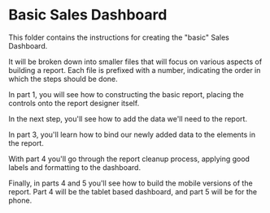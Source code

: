 # Basic Sales Dashboard

This folder contains the instructions for creating the "basic" Sales Dashboard.

It will be broken down into smaller files that will focus on various aspects of building a report. Each file is prefixed with a number, indicating the order in which the steps should be done.

In part 1, you will see how to constructing the basic report, placing the controls onto the report designer itself.

In the next step, you'll see how to add the data we'll need to the report.

In part 3, you'll learn how to bind our newly added data to the elements in the report.

With part 4 you'll go through the report cleanup process, applying good labels and formatting to the dashboard.

Finally, in parts 4 and 5 you'll see how to build the mobile versions of the report. Part 4 will be the tablet based dashboard, and part 5 will be for the phone.

